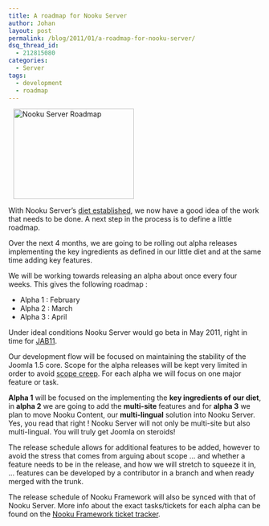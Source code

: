 ```yaml
---
title: A roadmap for Nooku Server
author: Johan
layout: post
permalink: /blog/2011/01/a-roadmap-for-nooku-server/
dsq_thread_id:
  - 212815080
categories:
  - Server
tags:
  - development
  - roadmap
---
```

[<img class="alignleft" style="margin: 0 10 0 10px;" src="http://farm6.static.flickr.com/5050/5372849310_d3e433eb13_m.jpg" alt="Nooku Server Roadmap" width="240" height="180" />][1]

<div>
  <p>
    With Nooku Server’s <a href="http://blog.nooku.org/2011/01/creating-a-diet-for-nooku-server">diet established</a>, we now have a good idea of the work that needs to be done. A next step in the process is to define a little roadmap.
  </p>
  
  <p>
    Over the next 4 months, we are going to be rolling out alpha releases implementing the key ingredients as defined in our little diet and at the same time adding key features.
  </p>
  
  <p>
    We will be working towards releasing an alpha about once every four weeks. This gives the following roadmap :
  </p>
  
  <ul>
    <li>
      Alpha 1 : February
    </li>
    <li>
      Alpha 2 : March
    </li>
    <li>
      Alpha 3 : April
    </li>
  </ul>
  
  <p>
    Under ideal conditions Nooku Server would go beta in May 2011, right in time for <a href="http://www.jandbeyond.org">JAB11</a>.
  </p>
  
  <p>
    Our development flow will be focused on maintaining the stability of the Joomla 1.5 core. Scope for the alpha releases will be kept very limited in order to avoid <a href="http://en.wikipedia.org/wiki/Scope_creep">scope creep</a>. For each alpha we will focus on one major feature or task.
  </p>
  
  <p>
    <!--more-->
  </p>
  
  <p>
    <strong>Alpha 1</strong> will be focused on the implementing the <strong>key ingredients of our diet</strong>, in <strong>alpha 2</strong> we are going to add the <strong>multi-site</strong> features and for <strong>alpha 3</strong> we plan to move Nooku Content, our <strong>multi-lingual</strong> solution into Nooku Server. Yes, you read that right ! Nooku Server will not only be multi-site but also multi-lingual. You will truly get Joomla on steroids!
  </p>
  
  <p>
    The release schedule allows for additional features to be added, however to avoid the stress that comes from arguing about scope &#8230; and whether a feature needs to be in the release, and how we will stretch to squeeze it in, … features can be developed by a contributor in a branch and when ready merged with the trunk.
  </p>
  
  <p>
    The release schedule of Nooku Framework will also be synced with that of Nooku Server. More info about the exact tasks/tickets for each alpha can be found on the <a href="https://nooku.assembla.com/spaces/nooku-framework/tickets">Nooku Framework ticket tracker</a>.
  </p>
</div>

 [1]: http://www.flickr.com/photos/nooku/5372849310/ "Nooku Server Roadmap by Nooku, on Flickr"